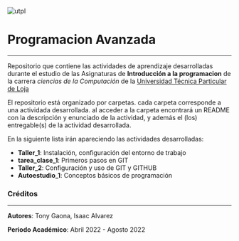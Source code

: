 ![utpl](https://alumni.utpl.edu.ec/sites/default/files/logo.png)

# Programacion Avanzada

- - -

Repositorio que contiene las actividades de aprendizaje desarrolladas durante el
estudio de las Asignaturas de **Introducción a la programacion** de la carrera *ciencias 
de la Computación* de la [Universidad Técnica Particular de Loja](https://www.utpl.edu.ec/)

El repositorio está organizado por carpetas. cada carpeta corresponde a una actividada
desarrollada.  al acceder a la carpeta encontrará un README con la descripción y 
enunciado de la actividad, y además el (los) entregable(s) de la actividad desarrollada.

En la siguiente lista irán apareciendo las actividades desarrolladas:

- **Taller_1**: Instalación, configuración del entorno de trabajo 
- **tarea_clase_1**: Primeros pasos en GIT
- **Taller_2**: Configuración y uso de GIT y GITHUB
- **Autoestudio_1**: Conceptos básicos de programación

### Créditos

- - -

**Autores**: Tony Gaona, Isaac Alvarez

**Periodo Académico**: Abril 2022 - Agosto 2022

